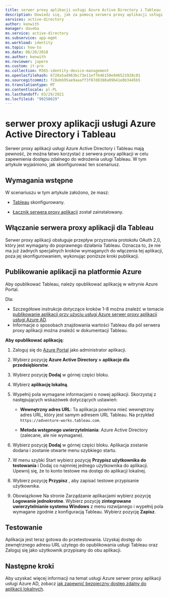 ```yaml
---
title: serwer proxy aplikacji usługi Azure Active Directory i Tableau | Microsoft Docs
description: Dowiedz się, jak za pomocą serwera proxy aplikacji usługi Azure Active Directory (Azure AD) zapewnić dostęp zdalny do wdrożenia usługi Tableau.
services: active-directory
author: kenwith
manager: daveba
ms.service: active-directory
ms.subservice: app-mgmt
ms.workload: identity
ms.topic: how-to
ms.date: 08/20/2018
ms.author: kenwith
ms.reviewer: japere
ms.custom: it-pro
ms.collection: M365-identity-device-management
ms.openlocfilehash: 6720a5ad963bc73e11ef7b46150e946521928c01
ms.sourcegitcommit: f28ebb95ae9aaaff3f87d8388a09b41e0b3445b5
ms.translationtype: MT
ms.contentlocale: pl-PL
ms.lasthandoff: 03/29/2021
ms.locfileid: "99258629"
---
```

# <a name="azure-active-directory-application-proxy-and-tableau"></a>serwer proxy aplikacji usługi Azure Active Directory i Tableau 

Serwer proxy aplikacji usługi Azure Active Directory i Tableau mają pewność, że można łatwo korzystać z serwera proxy aplikacji w celu zapewnienia dostępu zdalnego do wdrożenia usługi Tableau. W tym artykule wyjaśniono, jak skonfigurować ten scenariusz.  

## <a name="prerequisites"></a>Wymagania wstępne 

W scenariuszu w tym artykule założono, że masz:

- [Tableau](https://onlinehelp.tableau.com/current/server/en-us/proxy.htm#azure) skonfigurowany. 

- [Łącznik serwera proxy aplikacji](application-proxy-add-on-premises-application.md) został zainstalowany. 

 
## <a name="enabling-application-proxy-for-tableau"></a>Włączanie serwera proxy aplikacji dla Tableau 

Serwer proxy aplikacji obsługuje przepływ przyznania protokołu OAuth 2,0, który jest wymagany do poprawnego działania Tableau. Oznacza to, że nie ma już żadnych specjalnych kroków wymaganych do włączenia tej aplikacji, poza jej skonfigurowaniem, wykonując poniższe kroki publikacji.


## <a name="publish-your-applications-in-azure"></a>Publikowanie aplikacji na platformie Azure 

Aby opublikować Tableau, należy opublikować aplikację w witrynie Azure Portal.

Dla:

- Szczegółowe instrukcje dotyczące kroków 1-8 można znaleźć w temacie [publikowanie aplikacji przy użyciu usługi Azure serwer proxy aplikacji usługi Azure AD](application-proxy-add-on-premises-application.md). 
- Informacje o sposobach znajdowania wartości Tableau dla pól serwera proxy aplikacji można znaleźć w dokumentacji Tableau.  

**Aby opublikować aplikację**: 


1. Zaloguj się do [Azure Portal](https://portal.azure.com) jako administrator aplikacji. 

2. Wybierz pozycję **Azure Active Directory > aplikacje dla przedsiębiorstw**. 

3. Wybierz pozycję **Dodaj** w górnej części bloku. 

4. Wybierz **aplikację lokalną**. 

5. Wypełnij pola wymagane informacjami o nowej aplikacji. Skorzystaj z następujących wskazówek dotyczących ustawień: 

    - **Wewnętrzny adres URL**: Ta aplikacja powinna mieć wewnętrzny adres URL, który jest samym adresem URL Tableau. Na przykład `https://adventure-works.tableau.com`. 

    - **Metoda wstępnego uwierzytelniania**: Azure Active Directory (zalecane, ale nie wymagane). 

6. Wybierz pozycję **Dodaj** w górnej części bloku. Aplikacja zostanie dodana i zostanie otwarte menu szybkiego startu. 

7. W menu szybki Start wybierz pozycję **Przypisz użytkownika do testowania** i Dodaj co najmniej jednego użytkownika do aplikacji. Upewnij się, że to konto testowe ma dostęp do aplikacji lokalnej. 

8. Wybierz pozycję **Przypisz** , aby zapisać testowe przypisanie użytkownika. 

9. Obowiązkowe Na stronie Zarządzanie aplikacjami wybierz pozycję **Logowanie jednokrotne**. Wybierz pozycję **zintegrowane uwierzytelnianie systemu Windows** z menu rozwijanego i wypełnij pola wymagane zgodnie z konfiguracją Tableau. Wybierz pozycję **Zapisz**. 

 

## <a name="testing"></a>Testowanie 

Aplikacja jest teraz gotowa do przetestowania. Uzyskaj dostęp do zewnętrznego adresu URL użytego do opublikowania usługi Tableau oraz Zaloguj się jako użytkownik przypisany do obu aplikacji.



## <a name="next-steps"></a>Następne kroki

Aby uzyskać więcej informacji na temat usługi Azure serwer proxy aplikacji usługi Azure AD, zobacz [jak zapewnić bezpieczny dostęp zdalny do aplikacji lokalnych](application-proxy.md).

